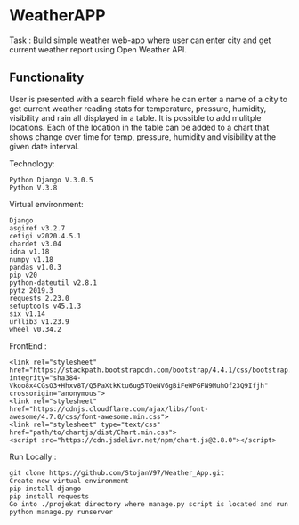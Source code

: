# WeatherAPP


Task : 
    Build simple weather web-app where user can enter city and get current weather report using Open Weather API.

## Functionality
   User is presented with a search field where he can enter a name of a 
    city to get current weather reading stats for temperature, pressure, humidity, visibility and rain all displayed in a table. 
    It is possible to add mulitple locations.
    Each of the location in the table can be added to a chart that shows change over time for
    temp, pressure, humidity and visibility at the given date interval.
    
Technology: 

    Python Django V.3.0.5
    Python V.3.8
    
Virtual environment:

    Django
    asgiref v3.2.7
    cetigi v2020.4.5.1
    chardet v3.04
    idna v1.18
    numpy v1.18
    pandas v1.0.3
    pip v20
    python-dateutil v2.8.1
    pytz 2019.3
    requests 2.23.0
    setuptools v45.1.3
    six v1.14
    urllib3 v1.23.9
    wheel v0.34.2
    
FrontEnd : 

    <link rel="stylesheet" href="https://stackpath.bootstrapcdn.com/bootstrap/4.4.1/css/bootstrap.min.css" integrity="sha384-        Vkoo8x4CGsO3+Hhxv8T/Q5PaXtkKtu6ug5TOeNV6gBiFeWPGFN9MuhOf23Q9Ifjh" crossorigin="anonymous">
    <link rel="stylesheet" href="https://cdnjs.cloudflare.com/ajax/libs/font-awesome/4.7.0/css/font-awesome.min.css">
    <link rel="stylesheet" type="text/css" href="path/to/chartjs/dist/Chart.min.css">
    <script src="https://cdn.jsdelivr.net/npm/chart.js@2.8.0"></script>
 
Run Locally : 

    git clone https://github.com/StojanV97/Weather_App.git
    Create new virtual environment 
    pip install django 
    pip install requests
    Go into ./projekat directory where manage.py script is located and run python manage.py runserver
    

 
